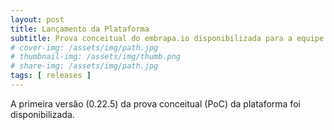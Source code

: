 ```yaml
---
layout: post
title: Lançamento da Plataforma
subtitle: Prova conceitual do embrapa.io disponibilizada para a equipe de TI da Embrapa
# cover-img: /assets/img/path.jpg
# thumbnail-img: /assets/img/thumb.png
# share-img: /assets/img/path.jpg
tags: [ releases ]
---
```


A primeira versão (0.22.5) da prova conceitual (PoC) da plataforma foi disponibilizada.